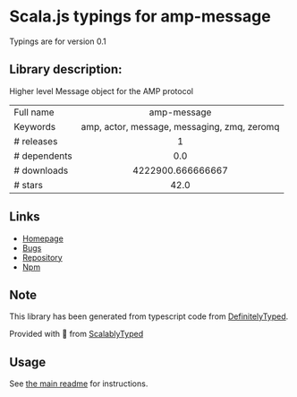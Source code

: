 
# Scala.js typings for amp-message

Typings are for version 0.1

## Library description:
Higher level Message object for the AMP protocol

|                    |                 |
| ------------------ | :-------------: |
| Full name          | amp-message |
| Keywords           | amp, actor, message, messaging, zmq, zeromq |
| # releases         | 1 |
| # dependents       | 0.0 |
| # downloads        | 4222900.666666667 |
| # stars            | 42.0 |

## Links
- [Homepage](https://github.com/visionmedia/node-amp-message)
- [Bugs](https://github.com/visionmedia/node-amp-message/issues)
- [Repository](https://github.com/visionmedia/node-amp-message)
- [Npm](https://www.npmjs.com/package/amp-message)
    


## Note
This library has been generated from typescript code from [DefinitelyTyped](https://definitelytyped.org).

Provided with :purple_heart: from [ScalablyTyped](https://github.com/oyvindberg/ScalablyTyped)

## Usage
See [the main readme](../../readme.md) for instructions.



